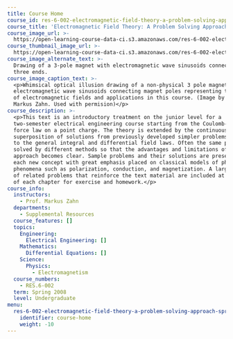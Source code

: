 ```yaml
---
title: Course Home
course_id: res-6-002-electromagnetic-field-theory-a-problem-solving-approach-spring-2008
course_title: 'Electromagnetic Field Theory: A Problem Solving Approach'
course_image_url: >-
  https://open-learning-course-data-ci.s3.amazonaws.com/res-6-002-electromagnetic-field-theory-a-problem-solving-approach-spring-2008/ae533dcb2d0e5df13984cd1d92dcf691_res-6-002s08.jpg
course_thumbnail_image_url: >-
  https://open-learning-course-data-ci.s3.amazonaws.com/res-6-002-electromagnetic-field-theory-a-problem-solving-approach-spring-2008/79e93ed890b1cf058250db9117492ff6_res-6-002s08-th.jpg
course_image_alternate_text: >-
  Drawing of a 3-pole magnet with electromagnetic wave sinusoids connecting the
  three ends.
course_image_caption_text: >-
  <p>Whimsical optical illusion drawing of a non-physical 3 pole magnet with
  electromagnetic wave sinusoids connecting magnet poles representing the study
  of electromagnetic fields and applications in this course. (Image by Prof.
  Markus Zahn. Used with permision)</p>
course_description: >-
  <p>This text is an introductory treatment on the junior level for a
  two-semester electrical engineering course starting from the Coulomb-Lorentz
  force law on a point charge. The theory is extended by the continuous
  superposition of solutions from previously developed simpler problems leading
  to the general integral and differential field laws. Often the same problem is
  solved by different methods so that the advantages and limitations of each
  approach becomes clear. Sample problems and their solutions are presented for
  each new concept with great emphasis placed on classical models of physical
  phenomena such as polarization, conduction, and magnetization. A large variety
  of related problems that reinforce the text material are included at the end
  of each chapter for exercise and homework.</p>
course_info:
  instructors:
    - Prof. Markus Zahn
  departments:
    - Supplemental Resources
  course_features: []
  topics:
    Engineering:
      Electrical Engineering: []
    Mathematics:
      Differential Equations: []
    Science:
      Physics:
        - Electromagnetism
  course_numbers:
    - RES.6-002
  term: Spring 2008
  level: Undergraduate
menu:
  res-6-002-electromagnetic-field-theory-a-problem-solving-approach-spring-2008:
    identifier: course-home
    weight: -10
---
```

